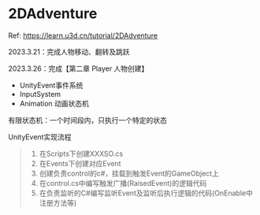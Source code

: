 # 2DAdventure
Ref: https://learn.u3d.cn/tutorial/2DAdventure

2023.3.21：完成人物移动、翻转及跳跃

2023.3.26：完成【第二章 Player 人物创建】

- UnityEvent事件系统
- InputSystem
- Animation 动画状态机

有限状态机：一个时间段内，只执行一个特定的状态

UnityEvent实现流程
> 1. 在Scripts下创建XXXSO.cs
> 2. 在Events下创建对应Event
> 3. 创建负责control的c#，挂载到触发Event的GameObject上
> 4. 在control.cs中编写触发广播(RaisedEvent)的逻辑代码
> 5. 在负责监听的C#编写监听Event及监听后执行逻辑的代码(OnEnable中注册方法等)